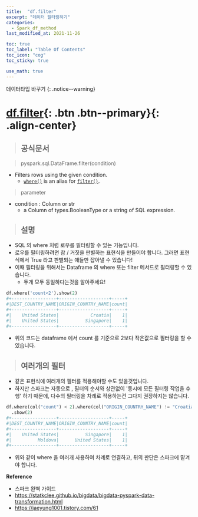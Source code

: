 ```yaml
---
title:  "df.filter"
excerpt: "데이터 필터링하기"
categories:
  - Spark_df_method
last_modified_at: 2021-11-26

toc: true
toc_label: "Table Of Contents"
toc_icon: "cog"
toc_sticky: true

use_math: true
---
```


데이터타입 바꾸기
{: .notice--warning}

# [df.filter](#link){: .btn .btn--primary}{: .align-center}

> ## 공식문서

> pyspark.sql.DataFrame.filter(condition)

- Filters rows using the given condition.
  - [`where()`](https://spark.apache.org/docs/latest/api/python/reference/api/pyspark.sql.DataFrame.where.html#pyspark.sql.DataFrame.where) is an alias for [`filter()`](https://spark.apache.org/docs/latest/api/python/reference/api/pyspark.sql.DataFrame.filter.html#pyspark.sql.DataFrame.filter).


> parameter

- condition : Column or str
  - a Column of types.BooleanType or a string of SQL expression.

> ## 설명

- SQL 의 where 처럼 로우를 필터링할 수 있는 기능입니다. 
- 로우를 필터링하려면 참 / 거짓을 판별하는 표현식을 만들어야 합니다. 그러면 표현식에서 True 라고 판별되는 애들만 잡아낼 수 있습니다! 
- 이때 필터링을 위해서는 Dataframe 의 where 또는 filter 메서드로 필터링할 수 있습니다.
  - 두개 모두 동일하다는것을 알아주세요! 



```python
df.where('count<2').show(2)
#+-----------------+-------------------+-----+
#|DEST_COUNTRY_NAME|ORIGIN_COUNTRY_NAME|count|
#+-----------------+-------------------+-----+
#|    United States|            Croatia|    1|
#|    United States|          Singapore|    1|
#+-----------------+-------------------+-----+
```

- 위의 코드는 dataframe 에서 count 를 기준으로 2보다 작은값으로 필터링을 할 수 있습니다.

> ## 여러개의 필터

- 같은 표현식에 여러개의 필터를 적용해야할 수도 있을것입니다.
- 하지만 스파크는 자동으로 , 필터의 순서와 상관없이 '동시에 모든 필터링 작업을 수행' 하기 때문에, 다수의 필터링을 차례로 적용하는건 그다지 권장하지는 않습니다.

```python
df.where(col("count") < 2).where(col("ORIGIN_COUNTRY_NAME") != "Croatia")\
  .show(2)
#+-----------------+-------------------+-----+
#|DEST_COUNTRY_NAME|ORIGIN_COUNTRY_NAME|count|
#+-----------------+-------------------+-----+
#|    United States|          Singapore|    1|
#|          Moldova|      United States|    1|
#+-----------------+-------------------+-----+

```

- 위와 같이 where 을 여러개 사용하여 차례로 연결하고, 뒤의 판단은 스파크에 맡겨야 합니다.

**Reference**

- 스파크 완벽 가이드
- <https://statkclee.github.io/bigdata/bigdata-pyspark-data-transformation.html>
- <https://jaeyung1001.tistory.com/61>



